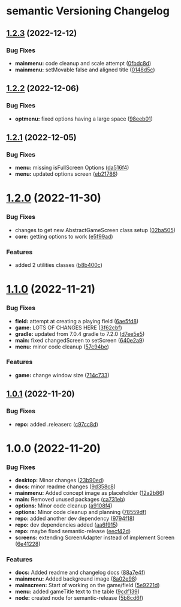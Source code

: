 # semantic Versioning Changelog

## [1.2.3](https://github.com/johnclark96/dark-legions/compare/v1.2.2...v1.2.3) (2022-12-12)


### Bug Fixes

* **mainmenu:** code cleanup and scale attempt ([0fbdc8d](https://github.com/johnclark96/dark-legions/commit/0fbdc8db0fd3a59a31c70c55e75a6085c15444da))
* **mainmenu:** setMovable false and aligned title ([0148d5c](https://github.com/johnclark96/dark-legions/commit/0148d5c0ce5e031041e943a1db3c293cf89ac1cf))

## [1.2.2](https://github.com/johnclark96/dark-legions/compare/v1.2.1...v1.2.2) (2022-12-06)


### Bug Fixes

* **optmenu:** fixed options having a large space ([98eeb01](https://github.com/johnclark96/dark-legions/commit/98eeb01e94199c755a0dd7c85b7e70b7406e8126))

## [1.2.1](https://github.com/johnclark96/dark-legions/compare/v1.2.0...v1.2.1) (2022-12-05)


### Bug Fixes

* **menu:** missing isFullScreen Options ([da516f4](https://github.com/johnclark96/dark-legions/commit/da516f4304ce948a2faf2659ca06beed780a725a))
* **menu:** updated options screen ([eb21786](https://github.com/johnclark96/dark-legions/commit/eb217860fe2ae48d37ee75af1552451a42c3cb81))

# [1.2.0](https://github.com/johnclark96/dark-legions/compare/v1.1.0...v1.2.0) (2022-11-30)


### Bug Fixes

* changes to get new AbstractGameScreen class setup ([02ba505](https://github.com/johnclark96/dark-legions/commit/02ba505b743efa700d77a687079193990e84ac57))
* **core:** getting options to work ([e5f99ad](https://github.com/johnclark96/dark-legions/commit/e5f99ad36dfec0d75731e768a80c55fd4ffdc635))


### Features

* added 2 utilities classes ([b8b400c](https://github.com/johnclark96/dark-legions/commit/b8b400c161e384f59c0d262049c6db177d9ab6aa))

# [1.1.0](https://github.com/johnclark96/dark-legions/compare/v1.0.1...v1.1.0) (2022-11-21)


### Bug Fixes

* **field:** attempt at creating a playing field ([6ae5fd8](https://github.com/johnclark96/dark-legions/commit/6ae5fd83b83d2bc2f7a4c96860dd2ed933ce3730))
* **game:** LOTS OF CHANGES HERE ([3f62cbf](https://github.com/johnclark96/dark-legions/commit/3f62cbfaf91cf09fa3bd4e55d69572b982ffe096))
* **gradle:** updated from 7.0.4 gradle to 7.2.0 ([d7ee5e5](https://github.com/johnclark96/dark-legions/commit/d7ee5e5085efe1255449dbd00c5cc8a739fd1246))
* **main:** fixed changedScreen to setScreen ([640e2a9](https://github.com/johnclark96/dark-legions/commit/640e2a9b3929cd76b532065bdb492bdca517e4cf))
* **menu:** minor code cleanup ([57c94be](https://github.com/johnclark96/dark-legions/commit/57c94be1844ccc1d4f7426250e9a8243625073da))


### Features

* **game:** change window size ([714c733](https://github.com/johnclark96/dark-legions/commit/714c733d175032cde4ae497190493d118cf8abe1))

## [1.0.1](https://github.com/johnclark96/dark-legions/compare/v1.0.0...v1.0.1) (2022-11-20)


### Bug Fixes

* **repo:** added .releaserc ([c97cc8d](https://github.com/johnclark96/dark-legions/commit/c97cc8d83926448b7f688c00d8bda61d152be723))

# 1.0.0 (2022-11-20)


### Bug Fixes

* **desktop:** Minor changes ([23b90ed](https://github.com/johnclark96/dark-legions/commit/23b90ed98dbfad74b8fa861be42cdbdcc15dfdee))
* **docs:** minor readme changes ([9d358c8](https://github.com/johnclark96/dark-legions/commit/9d358c80d0ff5bc891a44943da33b646563da47e))
* **mainmenu:** Added concept image as placeholder ([12a2b86](https://github.com/johnclark96/dark-legions/commit/12a2b865d78a4190c40109e74caf0d56b27493a5))
* **main:** Removed unused packages ([ca731eb](https://github.com/johnclark96/dark-legions/commit/ca731eb308caec5407182c1c2a05fd9692895f75))
* **options:** Minor code cleanup ([a9108f4](https://github.com/johnclark96/dark-legions/commit/a9108f41d077e9a87e8ef8cc8db0756a34642617))
* **options:** Minor code cleanup and planning ([78559df](https://github.com/johnclark96/dark-legions/commit/78559dfaf330af3a6830b7ca431329e32a1bd827))
* **repo:** added another dev dependency ([9794f18](https://github.com/johnclark96/dark-legions/commit/9794f181fab62fc9d2f861a977d6fbe2bc806d9d))
* **repo:** dev dependencies added ([aa6f915](https://github.com/johnclark96/dark-legions/commit/aa6f915b7ca0102e5eed3a92b214c5eb1a961870))
* **repo:** maybe fixed semantic-release ([eecf42d](https://github.com/johnclark96/dark-legions/commit/eecf42d869573aa94058dc616c84b0185c056a0b))
* **screens:** extending ScreenAdapter instead of implement Screen ([6e41228](https://github.com/johnclark96/dark-legions/commit/6e41228fd5871529c6d826ffb7b2720d14e216c4))


### Features

* **docs:** Added readme and changelog docs ([88a7e4f](https://github.com/johnclark96/dark-legions/commit/88a7e4ff5362a37fc34bfbb21879301604d234a6))
* **mainmenu:** Added background image ([8a02e98](https://github.com/johnclark96/dark-legions/commit/8a02e98d57b61ae3ba18c8d2efe22ceb65849eec))
* **mainscreen:** Start of working on the game/field ([5e9221d](https://github.com/johnclark96/dark-legions/commit/5e9221d62e997ba1cb1aad4c0a0bf1f242b8cdd1))
* **menu:** added gameTitle text to the table ([9cdf139](https://github.com/johnclark96/dark-legions/commit/9cdf139e642dc21de285845d3cfcf187f38efe11))
* **node:** created node for semantic-release ([5b8cd6f](https://github.com/johnclark96/dark-legions/commit/5b8cd6ff0c26c093b64e7970ba4518ac812c91d8))
